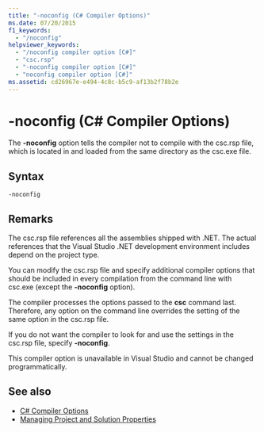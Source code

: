 ```yaml
---
title: "-noconfig (C# Compiler Options)"
ms.date: 07/20/2015
f1_keywords: 
  - "/noconfig"
helpviewer_keywords: 
  - "/noconfig compiler option [C#]"
  - "csc.rsp"
  - "-noconfig compiler option [C#]"
  - "noconfig compiler option [C#]"
ms.assetid: cd26967e-e494-4c8c-b5c9-af13b2f78b2e
---
```

# -noconfig (C# Compiler Options)
The **-noconfig** option tells the compiler not to compile with the csc.rsp file, which is located in and loaded from the same directory as the csc.exe file.  
  
## Syntax  
  
```console  
-noconfig  
```  
  
## Remarks  
 The csc.rsp file references all the assemblies shipped with .NET. The actual references that the Visual Studio .NET development environment includes depend on the project type.  
  
 You can modify the csc.rsp file and specify additional compiler options that should be included in every compilation from the command line with csc.exe (except the **-noconfig** option).  
  
 The compiler processes the options passed to the **csc** command last. Therefore, any option on the command line overrides the setting of the same option in the csc.rsp file.  
  
 If you do not want the compiler to look for and use the settings in the csc.rsp file, specify **-noconfig**.  
  
 This compiler option is unavailable in Visual Studio and cannot be changed programmatically.  
  
## See also

- [C# Compiler Options](./index.md)
- [Managing Project and Solution Properties](/visualstudio/ide/managing-project-and-solution-properties)
